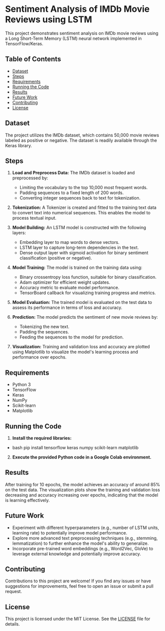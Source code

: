 # Sentiment Analysis of IMDb Movie Reviews using LSTM

This project demonstrates sentiment analysis on IMDb movie reviews using a Long Short-Term Memory (LSTM) neural network implemented in TensorFlow/Keras.

## Table of Contents

- [Dataset](#dataset)
- [Steps](#steps)
- [Requirements](#requirements)
- [Running the Code](#running-the-code)
- [Results](#results)
- [Future Work](#future-work)
- [Contributing](#contributing)
- [License](#license)

## Dataset

The project utilizes the IMDb dataset, which contains 50,000 movie reviews labeled as positive or negative. The dataset is readily available through the Keras library.

## Steps

1. **Load and Preprocess Data:** The IMDb dataset is loaded and preprocessed by:
   - Limiting the vocabulary to the top 10,000 most frequent words.
   - Padding sequences to a fixed length of 200 words.
   - Converting integer sequences back to text for tokenization.

2. **Tokenization:** A Tokenizer is created and fitted to the training text data to convert text into numerical sequences. This enables the model to process textual input.

3. **Model Building:** An LSTM model is constructed with the following layers:
   - Embedding layer to map words to dense vectors.
   - LSTM layer to capture long-term dependencies in the text.
   - Dense output layer with sigmoid activation for binary sentiment classification (positive or negative).

4. **Model Training:** The model is trained on the training data using:
   - Binary crossentropy loss function, suitable for binary classification.
   - Adam optimizer for efficient weight updates.
   - Accuracy metric to evaluate model performance.
   - TensorBoard callback for visualizing training progress and metrics.

5. **Model Evaluation:** The trained model is evaluated on the test data to assess its performance in terms of loss and accuracy.

6. **Prediction:** The model predicts the sentiment of new movie reviews by:
   - Tokenizing the new text.
   - Padding the sequences.
   - Feeding the sequences to the model for prediction.

7. **Visualization:** Training and validation loss and accuracy are plotted using Matplotlib to visualize the model's learning process and performance over epochs.

## Requirements

- Python 3
- TensorFlow
- Keras
- NumPy
- Scikit-learn
- Matplotlib

## Running the Code

1. **Install the required libraries:**
- bash pip install tensorflow keras numpy scikit-learn matplotlib

2. **Execute the provided Python code in a Google Colab environment.**

## Results

After training for 10 epochs, the model achieves an accuracy of around 85% on the test data. The visualization plots show the training and validation loss decreasing and accuracy increasing over epochs, indicating that the model is learning effectively.

## Future Work

- Experiment with different hyperparameters (e.g., number of LSTM units, learning rate) to potentially improve model performance.
- Explore more advanced text preprocessing techniques (e.g., stemming, lemmatization) to further enhance the model's ability to generalize.
- Incorporate pre-trained word embeddings (e.g., Word2Vec, GloVe) to leverage external knowledge and potentially improve accuracy.

## Contributing

Contributions to this project are welcome! If you find any issues or have suggestions for improvements, feel free to open an issue or submit a pull request.

## License

This project is licensed under the MIT License. See the [LICENSE](LICENSE) file for details.
